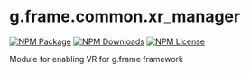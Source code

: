 # g.frame.common.xr_manager

[![NPM Package][npm]][npm-url]
[![NPM Downloads][npm-downloads]][npmtrends-url]
[![NPM License][npm-license]][mit-url]

Module for enabling VR for g.frame framework

[npm]: https://img.shields.io/npm/v/@g.frame/common.xr_manager?style=for-the-badge
[npm-url]: https://www.npmjs.com/package/@g.frame/common.xr_manager
[npm-downloads]: https://img.shields.io/npm/dw/@g.frame/common.xr_manager?style=for-the-badge
[npmtrends-url]: https://www.npmtrends.com/@g.frame/common.xr_manager
[npm-license]: https://img.shields.io/npm/l/@g.frame/common.xr_manager?style=for-the-badge
[mit-url]: https://opensource.org/licenses/MIT
